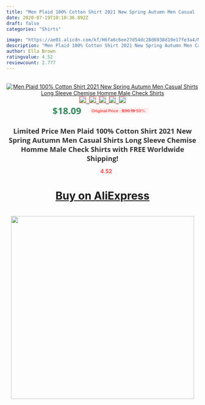 ```yaml
---
title: "Men Plaid 100% Cotton Shirt 2021 New Spring Autumn Men Casual  Shirts Long Sleeve Chemise Homme Male Check Shirts"
date: 2020-07-19T10:10:36.892Z
draft: false
categories: "Shirts"

image: "https://ae01.alicdn.com/kf/H6fa6c6ee27d54dc28d6938d19e17fe3a4/Men-Plaid-100-Cotton-Shirt-2021-New-Spring-Autumn-Men-Casual-Shirts-Long-Sleeve-Chemise-Homme.jpg"
description: "Men Plaid 100% Cotton Shirt 2021 New Spring Autumn Men Casual  Shirts Long Sleeve Chemise Homme Male Check Shirts"
author: Ella Brown
ratingvalue: 4.52
reviewcount: 2.777
---
```

<br>
<div style="text-align: center;">
<a href="https://s.click.aliexpress.com/e/_A3cAtf" target="_blank" rel="nofollow noopener noreferrer"><img alt="Men Plaid 100% Cotton Shirt 2021 New Spring Autumn Men Casual  Shirts Long Sleeve Chemise Homme Male Check Shirts" class="magnifier-image" src="https://ae01.alicdn.com/kf/H6fa6c6ee27d54dc28d6938d19e17fe3a4/Men-Plaid-100-Cotton-Shirt-2021-New-Spring-Autumn-Men-Casual-Shirts-Long-Sleeve-Chemise-Homme.jpg_640x640.jpg">
<br>
<img style="border:1px solid salmon" src="https://ae01.alicdn.com/kf/H6fa6c6ee27d54dc28d6938d19e17fe3a4/Men-Plaid-100-Cotton-Shirt-2021-New-Spring-Autumn-Men-Casual-Shirts-Long-Sleeve-Chemise-Homme.jpg_120x120.jpg">&nbsp;&nbsp;<img style="border:1px solid salmon" src="https://ae01.alicdn.com/kf/H63ab7bea2c65444c82e7a1669a224443X/Men-Plaid-100-Cotton-Shirt-2021-New-Spring-Autumn-Men-Casual-Shirts-Long-Sleeve-Chemise-Homme.jpg_120x120.jpg">&nbsp;&nbsp;<img style="border:1px solid salmon" src="https://ae01.alicdn.com/kf/H6b5e05d8897a49f7b900d48c7af60ab28/Men-Plaid-100-Cotton-Shirt-2021-New-Spring-Autumn-Men-Casual-Shirts-Long-Sleeve-Chemise-Homme.jpg_120x120.jpg">&nbsp;&nbsp;<img style="border:1px solid salmon" src="https://ae01.alicdn.com/kf/H2a97438d4f564df8a576191faf55fbc6X/Men-Plaid-100-Cotton-Shirt-2021-New-Spring-Autumn-Men-Casual-Shirts-Long-Sleeve-Chemise-Homme.jpg_120x120.jpg">&nbsp;&nbsp;<img style="border:1px solid salmon" src="https://ae01.alicdn.com/kf/H727b3bed078247dcb8bf5e21ca64731dO/Men-Plaid-100-Cotton-Shirt-2021-New-Spring-Autumn-Men-Casual-Shirts-Long-Sleeve-Chemise-Homme.jpg_120x120.jpg"></a></div><br0>
<div style="text-align: center;"><span style="background-color: white; border: 0px; box-sizing: border-box; color: seagreen; display: inline-block; font-family: &quot;open sans&quot; , &quot;arial&quot; , &quot;helvetica&quot; , sans-serif , &quot;heiti&quot;; font-size: 24px; font-stretch: inherit; font-weight: 700; line-height: inherit; margin: 0px 10px 0px 0px; padding: 0px; vertical-align: middle;">$18.09 </span>
<span style="background: rgb(255 , 241 , 241); border-radius: 3px; border: 0px; box-sizing: border-box; color: #ff4747; display: inline-block; font-family: inherit; font-size: 12px; font-stretch: inherit; font-style: inherit; font-variant: inherit; font-weight: 600; line-height: inherit; margin: 0px; padding: 2px 5px; transform: scale(0.9); vertical-align: middle;">Original Price : <b style="text-decoration: line-through;">$36.19 </b> 50%&nbsp;&nbsp;</span></div>
<h1 style="color: #333333; display: inline-block; font-family: &quot;open sans&quot; , &quot;arial&quot; , &quot;helvetica&quot; , sans-serif , &quot;heiti&quot;; font-size: 18px; font-stretch: inherit; font-weight: 700; text-align: center;">Limited Price Men Plaid 100% Cotton Shirt 2021 New Spring Autumn Men Casual  Shirts Long Sleeve Chemise Homme Male Check Shirts with FREE Worldwide Shipping!</h1>
<div style="color: #ff4747; text-align: center;">
<img src="https://4.bp.blogspot.com/-M0ZcTcb-5uY/XleCXlxnR4I/AAAAAAAAAEc/OrjgMkXV1oMQFaCRZj5HQwOCBcu3w1FegCPcBGAYYCw/s1600/star.png" style="height: 15px;">&nbsp;<b>4.52</b></div>
<div class="button_cont" align="center"><a class="buynow_a" href="https://s.click.aliexpress.com/e/_A3cAtf" target="_blank" rel="nofollow noopener noreferrer"><H1>Buy on AliExpress</H1></a></div><br>
<div class="separator" style="clear: both; text-align: center;">
<img src="https://lh3.googleusercontent.com/-pTy5HemUv9M/XlePHvY0dAI/AAAAAAAAAE4/0nX5iRUoIWY8eMW9Dpxeirr157OZliDIgCLcBGAsYHQ/s1600/badge.gif" width="480">
</div>
